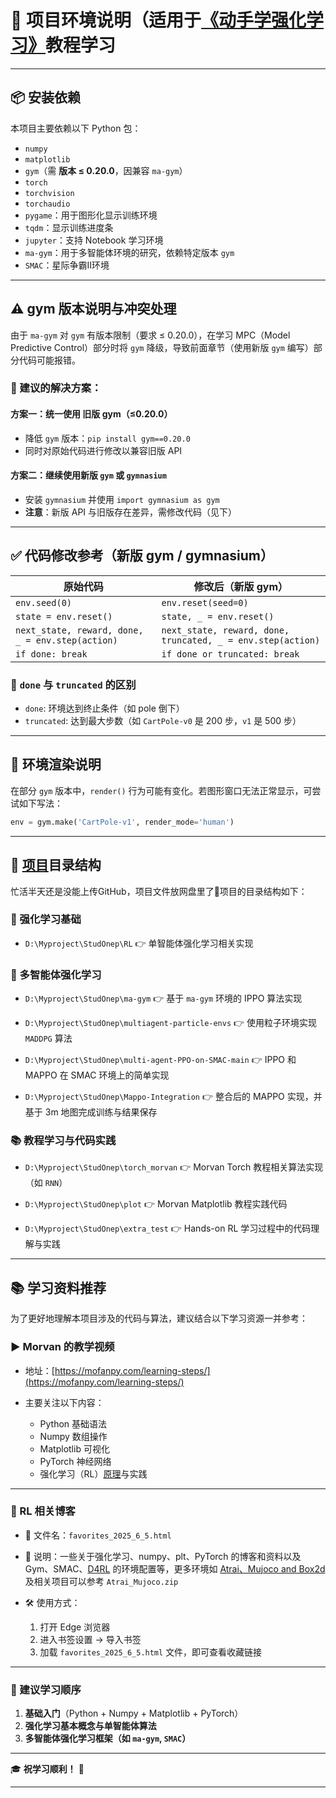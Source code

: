 # 📘 项目环境说明（适用于[《动手学强化学习》](https://hrl.boyuai.com/chapter/)教程学习
---

## 📦 安装依赖

本项目主要依赖以下 Python 包：

- `numpy`
- `matplotlib`
- `gym`（需 **版本 ≤ 0.20.0**，因兼容 `ma-gym`）
- `torch`
- `torchvision`
- `torchaudio`
- `pygame`：用于图形化显示训练环境
- `tqdm`：显示训练进度条
- `jupyter`：支持 Notebook 学习环境
- `ma-gym`：用于多智能体环境的研究，依赖特定版本 `gym`
- `SMAC`：星际争霸Ⅱ环境

---

## ⚠️ gym 版本说明与冲突处理

由于 `ma-gym` 对 `gym` 有版本限制（要求 ≤ 0.20.0），在学习 MPC（Model Predictive Control）部分时将 `gym` 降级，导致前面章节（使用新版 `gym` 编写）部分代码可能报错。

### 🔧 建议的解决方案：

#### 方案一：统一使用 **旧版 gym（≤0.20.0）**
- 降低 `gym` 版本：`pip install gym==0.20.0`
- 同时对原始代码进行修改以兼容旧版 API

#### 方案二：继续使用新版 `gym` 或 `gymnasium`
- 安装 `gymnasium` 并使用 `import gymnasium as gym`
- **注意**：新版 API 与旧版存在差异，需修改代码（见下）

---

## ✅ 代码修改参考（新版 gym / gymnasium）

| 原始代码 | 修改后（新版 gym） |
|----------|-------------------|
| `env.seed(0)` | `env.reset(seed=0)` |
| `state = env.reset()` | `state, _ = env.reset()` |
| `next_state, reward, done, _ = env.step(action)` | `next_state, reward, done, truncated, _ = env.step(action)` |
| `if done: break` | `if done or truncated: break` |

### 📌 `done` 与 `truncated` 的区别

- `done`: 环境达到终止条件（如 pole 倒下）
- `truncated`: 达到最大步数（如 `CartPole-v0` 是 200 步，`v1` 是 500 步）

---

## 🧩 环境渲染说明

在部分 `gym` 版本中，`render()` 行为可能有变化。若图形窗口无法正常显示，可尝试如下写法：

```python
env = gym.make('CartPole-v1', render_mode='human')
```

---

## 📁 [项目](https://pan.baidu.com/s/1smbZA54etFHFSRsj1207SA?pwd=9yi9)目录结构

忙活半天还是没能上传GitHub，项目文件放网盘里了🫠项目的目录结构如下：

### 🧠 强化学习基础

* `D:\Myproject\StudOnep\RL`
  👉 单智能体强化学习相关实现

### 🤖 多智能体强化学习

* `D:\Myproject\StudOnep\ma-gym`
  👉 基于 `ma-gym` 环境的 IPPO 算法实现

* `D:\Myproject\StudOnep\multiagent-particle-envs`
  👉 使用粒子环境实现 `MADDPG` 算法

* `D:\Myproject\StudOnep\multi-agent-PPO-on-SMAC-main`
  👉 IPPO 和 MAPPO 在 SMAC 环境上的简单实现

* `D:\Myproject\StudOnep\Mappo-Integration`
  👉 整合后的 MAPPO 实现，并基于 3m 地图完成训练与结果保存

### 📚 教程学习与代码实践

* `D:\Myproject\StudOnep\torch_morvan`
  👉 Morvan Torch 教程相关算法实现（如 `RNN`）

* `D:\Myproject\StudOnep\plot`
  👉 Morvan Matplotlib 教程实践代码

* `D:\Myproject\StudOnep\extra_test`
  👉 Hands-on RL 学习过程中的代码理解与实践

---

## 📚 学习资料推荐

为了更好地理解本项目涉及的代码与算法，建议结合以下学习资源一并参考：

### ▶️ Morvan 的教学视频

* 地址：[https://mofanpy.com/learning-steps/](https://mofanpy.com/learning-steps/)
* 主要关注以下内容：

  * Python 基础语法
  * Numpy 数组操作
  * Matplotlib 可视化
  * PyTorch 神经网络
  * 强化学习（RL）[原理](https://www.bilibili.com/video/BV1sd4y167NS/)与实践

---

### 📖 RL 相关博客

* 📁 文件名：`favorites_2025_6_5.html`
* 📌 说明：一些关于强化学习、numpy、plt、PyTorch 的博客和资料以及 Gym、SMAC、[D4RL](https://zhuanlan.zhihu.com/p/11007245238) 的环境配置等，更多环境如 [Atrai、Mujoco and Box2d](https://zhuanlan.zhihu.com/p/667403508) 及相关项目可以参考 `Atrai_Mujoco.zip`
* 🛠 使用方式：

  1. 打开 Edge 浏览器
  2. 进入书签设置 → 导入书签
  3. 加载 `favorites_2025_6_5.html` 文件，即可查看收藏链接

---

### 🔗 建议学习顺序

1. **基础入门**（Python + Numpy + Matplotlib + PyTorch）
2. **强化学习基本概念与单智能体算法**
4. **多智能体强化学习框架（如 `ma-gym`, `SMAC`）**

---

🎓 **祝学习顺利！** 🚀

---
